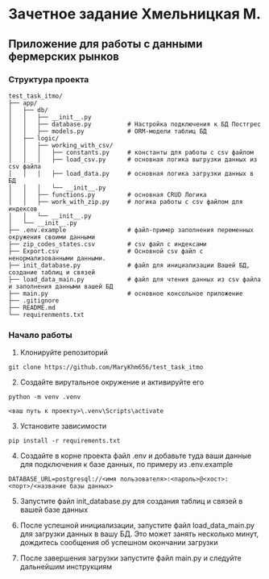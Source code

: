 # Зачетное задание Хмельницкая М.

## Приложение для работы с данными фермерских рынков

### Структура проекта

```commandline
test_task_itmo/                                     
├── app/
│   ├── db/
│   │   ├── __init__.py
│   │   ├── database.py          # Настройка подключения к БД Постгрес
│   │   ├── models.py            # ORM-модели таблиц БД
│   ├── logic/
│   │   ├── working_with_csv/
│   │   │   ├── constants.py     # константы для работы с csv файлом
│   │   │   ├── load_csv.py      # основная логика выгрузки данных из csv файла
│   │   │   ├── load_data.py     # основная логика загрузки данных в БД
│   │   │   └── __init__.py
│   │   ├── functions.py         # основная CRUD Логика
│   │   ├── work_with_zip.py     # логика работы с csv файлом для индексов
│   │   └── __init__.py
│   └── __init__.py
├── .env.example                 # файл-пример заполнения переменных окружения своими данными
├── zip_codes_states.csv         # csv файл с индексами
├── Export.csv                   # Основной csv файл с ненормализованными данными.
├── init_database.py             # файл для инициализации Вашей БД, создание таблиц и связей
├── load_data_main.py            # файл для чтения данных из csv файла и заполнения данными вашей БД
├── main.py                      # основное консольное приложение
├── .gitignore
├── README.md
└── requirenments.txt
```


### Начало работы

1. Клонируйте репозиторий
```
git clone https://github.com/MaryKhm656/test_task_itmo
```

2. Создайте вирутальное окружение и активируйте его
```
python -m venv .venv
```

```
<ваш путь к проекту>\.venv\Scripts\activate
```

3. Установите зависимости
```
pip install -r requirements.txt
```

4. Создайте в корне проекта файл .env и добавьте туда ваши данные для подключения к базе данных, по примеру из .env.example
```
DATABASE_URL=postgresql://<имя пользователя>:<пароль>@<хост>:<порт>/<название базы данных>
```

5. Запустите файл init_database.py для создания таблиц и связей в вашей базе данных

6. После успешной инициализации, запустите файл load_data_main.py для загрузки данных в вашу БД. Это может занять несколько минут, дождитесь сообщения об успешном окончании загрузки

7. После завершения загрузки запустите файл main.py и следуйте дальнейшим инструкциям
